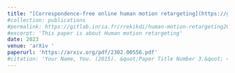 ```yaml
---
title: "[Correspondence-free online human motion retargeting](https://gitlab.inria.fr/rrekikdi/human-motion-retargeting2023)"
#collection: publications
#permalink: https://gitlab.inria.fr/rrekikdi/human-motion-retargeting2023
#excerpt: 'This paper is about Human motion retargeting'
date: 2023
venue: 'arXiv '
paperurl: 'https://arxiv.org/pdf/2302.00556.pdf'
#citation: 'Your Name, You. (2015). &quot;Paper Title Number 3.&quot; <i>Journal 1</i>. 1(3).'
---
```

